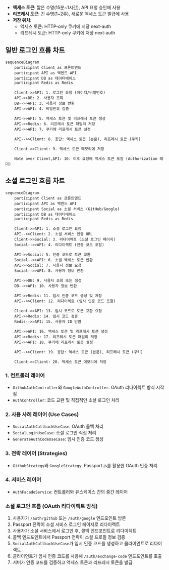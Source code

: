 - **액세스 토큰**: 짧은 수명(15분~1시간), API 요청 승인에 사용
- **리프레시 토큰**: 긴 수명(1~2주), 새로운 액세스 토큰 발급에 사용
- **저장 위치**:
  - 액세스 토큰: HTTP-only 쿠키에 저장 next-auth
  - 리프레시 토큰: HTTP-only 쿠키에 저장 next-auth

## 일반 로그인 흐름 차트

```mermaid
sequenceDiagram
    participant Client as 프론트엔드
    participant API as 백엔드 API
    participant DB as 데이터베이스
    participant Redis as Redis

    Client->>API: 1. 로그인 요청 (아이디/비밀번호)
    API->>DB: 2. 사용자 조회
    DB-->>API: 3. 사용자 정보 반환
    API->>API: 4. 비밀번호 검증

    API->>API: 5. 액세스 토큰 및 리프레시 토큰 생성
    API->>Redis: 6. 리프레시 토큰 패밀리 저장
    API->>API: 7. 쿠키에 리프레시 토큰 설정

    API-->>Client: 8. 응답: 액세스 토큰 (본문), 리프레시 토큰 (쿠키)

    Client->>Client: 9. 액세스 토큰 메모리에 저장

    Note over Client,API: 10. 이후 요청에 액세스 토큰 포함 (Authorization 헤더)
```

## 소셜 로그인 흐름 차트

```mermaid
sequenceDiagram
    participant Client as 프론트엔드
    participant API as 백엔드 API
    participant Social as 소셜 서비스 (GitHub/Google)
    participant DB as 데이터베이스
    participant Redis as Redis

    Client->>API: 1. 소셜 로그인 요청
    API-->>Client: 2. 소셜 서비스 인증 URL
    Client->>Social: 3. 리다이렉트 (소셜 로그인 페이지)
    Social-->>API: 4. 리다이렉트 (인증 코드 포함)

    API->>Social: 5. 인증 코드로 토큰 교환
    Social-->>API: 6. 소셜 액세스 토큰 반환
    API->>Social: 7. 사용자 정보 요청
    Social-->>API: 8. 사용자 정보 반환

    API->>DB: 9. 사용자 조회 또는 생성
    DB-->>API: 10. 사용자 정보 반환

    API->>Redis: 11. 임시 인증 코드 생성 및 저장
    API-->>Client: 12. 리다이렉트 (임시 인증 코드 포함)

    Client->>API: 13. 임시 코드로 토큰 교환 요청
    API->>Redis: 14. 임시 코드 검증
    Redis-->>API: 15. 사용자 ID 반환

    API->>API: 16. 액세스 토큰 및 리프레시 토큰 생성
    API->>Redis: 17. 리프레시 토큰 패밀리 저장
    API->>API: 18. 쿠키에 리프레시 토큰 설정

    API-->>Client: 19. 응답: 액세스 토큰 (본문), 리프레시 토큰 (쿠키)

    Client->>Client: 20. 액세스 토큰 메모리에 저장
```

### 1. 컨트롤러 레이어

- `GithubAuthController`와 `GoogleAuthController`: OAuth 리다이렉트 방식 시작점
- `AuthController`: 코드 교환 및 직접적인 소셜 로그인 처리

### 2. 사용 사례 레이어 (Use Cases)

- `SocialAuthCallbackUseCase`: OAuth 콜백 처리
- `SocialLoginUseCase`: 소셜 로그인 직접 처리
- `GenerateAuthCodeUseCase`: 임시 인증 코드 생성

### 3. 전략 레이어 (Strategies)

- `GithubStrategy`와 `GoogleStrategy`: Passport.js를 활용한 OAuth 인증 처리

### 4. 서비스 레이어

- `AuthFacadeService`: 컨트롤러와 유스케이스 간의 중간 레이어

### 소셜 로그인 흐름 (OAuth 리다이렉트 방식)

1. 사용자가 `/auth/github` 또는 `/auth/google` 엔드포인트 방문
2. Passport 전략이 소셜 서비스 로그인 페이지로 리다이렉트
3. 사용자가 소셜 서비스에서 로그인 후, 콜백 엔드포인트로 리다이렉트
4. 콜백 엔드포인트에서 Passport 전략이 소셜 프로필 정보 검증
5. `SocialAuthCallbackUseCase`가 임시 인증 코드를 생성하고 클라이언트로 리다이렉트
6. 클라이언트가 임시 인증 코드를 사용해 `/auth/exchange-code` 엔드포인트를 호출
7. 서버가 인증 코드를 검증하고 액세스 토큰과 리프레시 토큰을 발급
